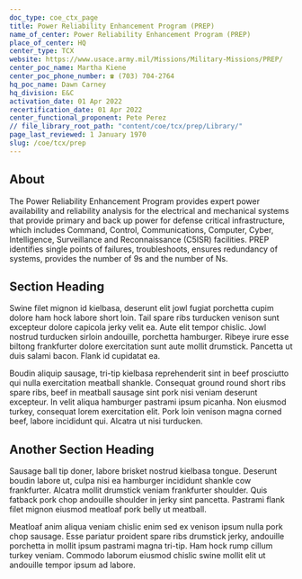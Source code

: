 ```yaml
---
doc_type: coe_ctx_page 
title: Power Reliability Enhancement Program (PREP)
name_of_center: Power Reliability Enhancement Program (PREP)
place_of_center: HQ
center_type: TCX
website: https://www.usace.army.mil/Missions/Military-Missions/PREP/
center_poc_name: Martha Kiene
center_poc_phone_number: ☎ (703) 704-2764
hq_poc_name: Dawn Carney
hq_division: E&C
activation_date: 01 Apr 2022
recertification_date: 01 Apr 2022
center_functional_proponent: Pete Perez
// file_library_root_path: "content/coe/tcx/prep/Library/" 
page_last_reviewed: 1 January 1970 
slug: /coe/tcx/prep
---
```


## About 

The Power Reliability Enhancement Program provides expert power availability and reliability analysis for the electrical and mechanical systems that provide primary and back up power for defense critical infrastructure, which includes Command, Control, Communications, Computer, Cyber, Intelligence, Surveillance and Reconnaissance (C5ISR) facilities. PREP identifies single points of failures, troubleshoots, ensures redundancy of systems, provides the number of 9s and the number of Ns. 

 ## Section Heading 

 Swine filet mignon id kielbasa, deserunt elit jowl fugiat porchetta cupim dolore ham hock labore short loin. Tail spare ribs turducken venison sunt excepteur dolore capicola jerky velit ea. Aute elit tempor chislic. Jowl nostrud turducken sirloin andouille, porchetta hamburger. Ribeye irure esse biltong frankfurter dolore exercitation sunt aute mollit drumstick. Pancetta ut duis salami bacon. Flank id cupidatat ea. 

 Boudin aliquip sausage, tri-tip kielbasa reprehenderit sint in beef prosciutto qui nulla exercitation meatball shankle. Consequat ground round short ribs spare ribs, beef in meatball sausage sint pork nisi veniam deserunt excepteur. In velit aliqua hamburger pastrami ipsum picanha. Non eiusmod turkey, consequat lorem exercitation elit. Pork loin venison magna corned beef, labore incididunt qui. Alcatra ut nisi turducken. 

 ## Another Section Heading 

 Sausage ball tip doner, labore brisket nostrud kielbasa tongue. Deserunt boudin labore ut, culpa nisi ea hamburger incididunt shankle cow frankfurter. Alcatra mollit drumstick veniam frankfurter shoulder. Quis fatback pork chop andouille shoulder in jerky sint pancetta. Pastrami flank filet mignon eiusmod meatloaf pork belly ut meatball. 

 Meatloaf anim aliqua veniam chislic enim sed ex venison ipsum nulla pork chop sausage. Esse pariatur proident spare ribs drumstick jerky, andouille porchetta in mollit ipsum pastrami magna tri-tip. Ham hock rump cillum turkey veniam. Commodo laborum eiusmod chislic swine mollit elit ut andouille tempor ipsum ad labore. 

